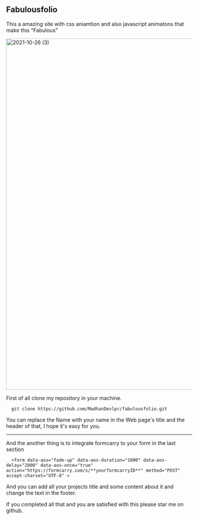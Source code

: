 ## Fabulousfolio
This a amazing site with css aniamtion and also javascript animatons that make this "Fabulous"


<img width="952" alt="2021-10-26 (3)" src="https://user-images.githubusercontent.com/81558579/138856683-7cca2b73-b783-4bb3-843d-fc37f18bf4e2.png">


First of all clone my repository in your machine.
```
  git clone https://github.com/MadhanDevlpr/fabulousfolio.git
```

You can replace the Name with your name in the Web page's title and the header of that, I hope it's easy for you.


__________________________________________

And the another thing is to integrate formcarry to your form in the last section

```
  <form data-aos="fade-up" data-aos-duration="1000" data-aos-delay="2000" data-aos-once="true" action="https://formcarry.com/s/**yourformcarryID**" method="POST" accept-charset="UTF-8" >
```
And you can add all your projects title and some content about it and change the text in the footer.

If you completed all that and you are satisfied with this please star me on github.
